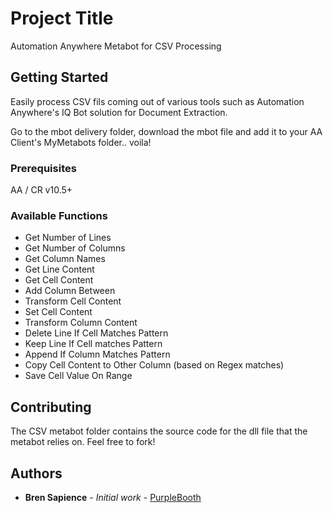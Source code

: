 # Project Title

Automation Anywhere Metabot for CSV Processing

## Getting Started

Easily process CSV fils coming out of various tools such as Automation Anywhere's IQ Bot solution for Document Extraction.

Go to the mbot delivery folder, download the mbot file and add it to your AA Client's MyMetabots folder.. voila!

### Prerequisites

AA / CR v10.5+


### Available Functions

* Get Number of Lines
* Get Number of Columns
* Get Column Names
* Get Line Content
* Get Cell Content
* Add Column Between 
* Transform Cell Content
* Set Cell Content
* Transform Column Content
* Delete Line If Cell Matches Pattern
* Keep Line If Cell matches Pattern
* Append If Column Matches Pattern
* Copy Cell Content to Other Column (based on Regex matches)
* Save Cell Value On Range

## Contributing

The CSV metabot folder contains the source code for the dll file that the metabot relies on. Feel free to fork!


## Authors

* **Bren Sapience** - *Initial work* - [PurpleBooth](https://github.com/BrendanSapience)


